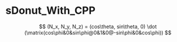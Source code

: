 # sDonut_With_CPP

$$
(N_x, N_y, N_z) = (cos\theta, sin\theta, 0) \dot (\matrix(cos\phi&0&sin\phi@0&1&0@-sin\phi&0&cos\phi))
$$
